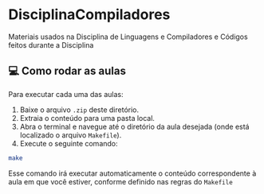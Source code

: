 # DisciplinaCompiladores
Materiais usados na Disciplina de Linguagens e Compiladores e Códigos feitos durante a Disciplina

## 💻 Como rodar as aulas

Para executar cada uma das aulas:

1. Baixe o arquivo `.zip` deste diretório.
2. Extraia o conteúdo para uma pasta local.
3. Abra o terminal e navegue até o diretório da aula desejada (onde está localizado o arquivo `Makefile`).
4. Execute o seguinte comando:

```bash
make
```

Esse comando irá executar automaticamente o conteúdo correspondente à aula em que você estiver, conforme definido nas regras do `Makefile`
